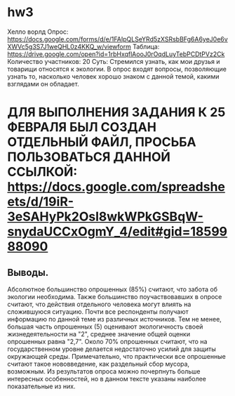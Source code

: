 # hw3
Хелло ворлд
Опрос: https://docs.google.com/forms/d/e/1FAIpQLSeYRd5zXSRsbBFg6A6yeJ0e6vXWVc5g3S7J1weQHL0z4KKQ_w/viewform
Таблица: https://drive.google.com/open?id=1rbHxqflAooJ0rOqdLuyTebPCDtPVz2Ck
Количество участников: 20
Суть: Стремился узнать, как мои друзья и товарищи относятся к экологии. В опрос входят вопросы, позволяющие узнать то, насколько человек хорошо знаком с данной темой, какими взглядами он обладает.
# ДЛЯ ВЫПОЛНЕНИЯ ЗАДАНИЯ К 25 ФЕВРАЛЯ БЫЛ СОЗДАН ОТДЕЛЬНЫЙ ФАЙЛ, ПРОСЬБА ПОЛЬЗОВАТЬСЯ ДАННОЙ ССЫЛКОЙ: https://docs.google.com/spreadsheets/d/19iR-3eSAHyPk2Osl8wkWPkGSBqW-snydaUCCxOgmY_4/edit#gid=1859988090
## Выводы.
Абсолютное большинство опрошенных (85%) считают, что забота об экологии необходима. Также большинство поучаствовавших в опросе считают, что действия отдельного человека могут влиять на сложившуюся ситуацию. Почти все респонденты получают информацию по данной теме из различных источников. Тем не менее, большая часть опрошенных (5) оценивают экологичность своей жизнедеятельности на "2", среднее значение общей оценки опрошенных равна "2,7". Около 70% опрошенных считают, что на государственном уровне делается недостаточно усилий для защиты окружающей среды. Примечательно, что практически все опрошенные считают такое нововведение, как раздельный сбор мусора, возможным. Из результатов опроса можно почерпнуть больше интересных особенностей, но в данном тексте указаны наиболее показательные из них.
